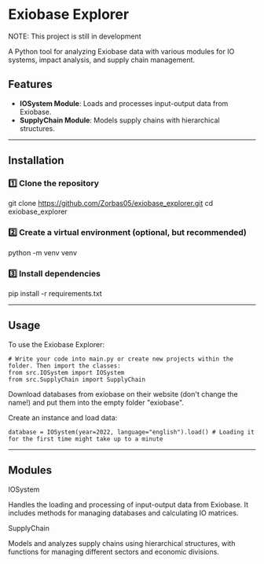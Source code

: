 # Exiobase Explorer 

NOTE: This project is still in development 

A Python tool for analyzing Exiobase data with various modules for IO systems, impact analysis, and supply chain management.

## Features
- **IOSystem Module**: Loads and processes input-output data from Exiobase.
- **SupplyChain Module**: Models supply chains with hierarchical structures.

---

## Installation

### 1️⃣ Clone the repository
git clone https://github.com/Zorbas05/exiobase_explorer.git
cd exiobase_explorer

### 2️⃣ Create a virtual environment (optional, but recommended)

python -m venv venv

### 3️⃣ Install dependencies

pip install -r requirements.txt

---

## Usage

To use the Exiobase Explorer:

    # Write your code into main.py or create new projects within the folder. Then import the classes:
    from src.IOSystem import IOSystem
    from src.SupplyChain import SupplyChain

Download databases from exiobase on their website (don't change the name!) and put them into the empty folder "exiobase".

Create an instance and load data:

    database = IOSystem(year=2022, language="english").load() # Loading it for the first time might take up to a minute

---

## Modules
IOSystem

Handles the loading and processing of input-output data from Exiobase. It includes methods for managing databases and calculating IO matrices.

SupplyChain

Models and analyzes supply chains using hierarchical structures, with functions for managing different sectors and economic divisions.
